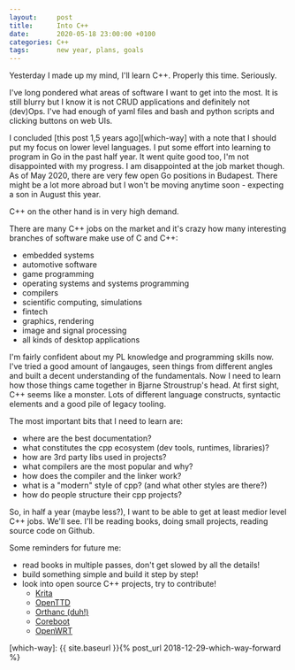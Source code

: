 ```yaml
---
layout:     post
title:      Into C++
date:       2020-05-18 23:00:00 +0100
categories: C++
tags:       new year, plans, goals
---
```


Yesterday I made up my mind, I'll learn C++. Properly this time. Seriously.

I've long pondered what areas of software I want to get into the most. It is still blurry but
I know it is not CRUD applications and definitely not (dev)Ops. I've had enough of yaml files
and bash and python scripts and clicking buttons on web UIs.

I concluded [this post 1,5 years ago][which-way] with a note that I should put my focus on lower level languages.
I put some effort into learning to program in Go in the past half year. It went quite good too,
I'm not disappointed with my progress. I am disappointed at the job market though.
As of May 2020, there are very few open Go positions in Budapest. There might be a lot more abroad
but I won't be moving anytime soon - expecting a son in August this year.

C++ on the other hand is in very high demand.

<!--more-->

There are many C++ jobs on the market and it's crazy how many interesting branches of software make use of C and C++:

- embedded systems
- automotive software
- game programming
- operating systems and systems programming
- compilers
- scientific computing, simulations
- fintech
- graphics, rendering
- image and signal processing
- all kinds of desktop applications

I'm fairly confident about my PL knowledge and programming skills now. I've tried a good amount of langauges,
seen things from different angles and built a decent understanding of the fundamentals.
Now I need to learn how those things came together in Bjarne Stroustrup's head.
At first sight, C++ seems like a monster. Lots of different language constructs, syntactic elements
and a good pile of legacy tooling.

The most important bits that I need to learn are:
- where are the best documentation?
- what constitutes the cpp ecosystem (dev tools, runtimes, libraries)?
- how are 3rd party libs used in projects?
- what compilers are the most popular and why?
- how does the compiler and the linker work?
- what is a "modern" style of cpp? (and what other styles are there?)
- how do people structure their cpp projects?

So, in half a year (maybe less?), I want to be able to get at least medior level C++ jobs. We'll see.
I'll be reading books, doing small projects, reading source code on Github.

Some reminders for future me:
- read books in multiple passes, don't get slowed by all the details!
- build something simple and build it step by step!
- look into open source C++ projects, try to contribute!
	- [Krita](https://www.youtube.com/watch?v=f2kcJH8ASN8)
	- [OpenTTD](https://github.com/OpenTTD/OpenTTD)
	- [Orthanc (duh!)](https://bitbucket.org/sjodogne/orthanc/src/default/)
	- [Coreboot](https://github.com/coreboot)
	- [OpenWRT](https://github.com/openwrt)

[which-way]: {{ site.baseurl }}{% post_url 2018-12-29-which-way-forward %}
